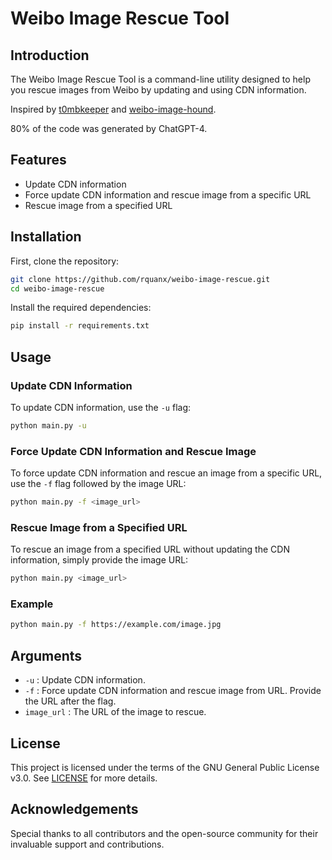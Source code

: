 
# Weibo Image Rescue Tool

## Introduction

The Weibo Image Rescue Tool is a command-line utility designed to help you rescue images from Weibo by updating and using CDN information.

Inspired by [t0mbkeeper](https://weibo.com/6827625527/Ong3JyBf4) and [weibo-image-hound](https://github.com/zry98/weibo-image-hound/tree/main).

80% of the code was generated by ChatGPT-4.

## Features

- Update CDN information
- Force update CDN information and rescue image from a specific URL
- Rescue image from a specified URL

## Installation

First, clone the repository:

```bash
git clone https://github.com/rquanx/weibo-image-rescue.git
cd weibo-image-rescue
```

Install the required dependencies:

```bash
pip install -r requirements.txt
```

## Usage

### Update CDN Information

To update CDN information, use the `-u` flag:

```bash
python main.py -u
```

### Force Update CDN Information and Rescue Image

To force update CDN information and rescue an image from a specific URL, use the `-f` flag followed by the image URL:

```bash
python main.py -f <image_url>
```

### Rescue Image from a Specified URL

To rescue an image from a specified URL without updating the CDN information, simply provide the image URL:

```bash
python main.py <image_url>
```

### Example

```bash
python main.py -f https://example.com/image.jpg
```

## Arguments

- `-u` : Update CDN information.
- `-f` : Force update CDN information and rescue image from URL. Provide the URL after the flag.
- `image_url` : The URL of the image to rescue.

## License

This project is licensed under the terms of the GNU General Public License v3.0. See [LICENSE](LICENSE) for more details.

## Acknowledgements

Special thanks to all contributors and the open-source community for their invaluable support and contributions.
